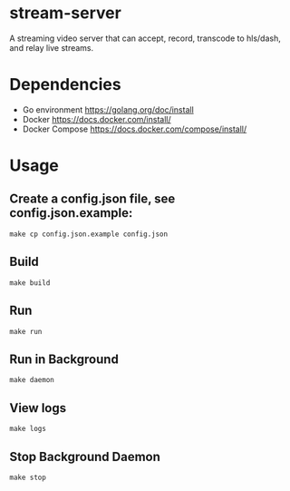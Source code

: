 # stream-server
A streaming video server that can accept, record, transcode to hls/dash, and relay live streams.

# Dependencies
* Go environment https://golang.org/doc/install
* Docker https://docs.docker.com/install/
* Docker Compose https://docs.docker.com/compose/install/

# Usage
## Create a config.json file, see config.json.example:
    make cp config.json.example config.json
    
## Build
    make build

## Run
    make run

## Run in Background
    make daemon

## View logs
    make logs

## Stop Background Daemon
    make stop
